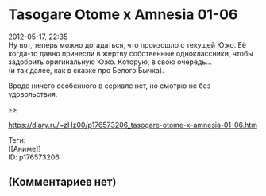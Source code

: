 Tasogare Otome x Amnesia 01-06
==============================

  
2012-05-17, 22:35  
 Ну вот, теперь можно догадаться, что произошло с текущей Ю:ко. Её когда-то давно принесли в жертву собственные одноклассники, чтобы задобрить оригинальную Ю:ко. Которую, в свою очередь...   
 (и так далее, как в сказке про Белого Бычка).   
   
 Вроде ничего особенного в сериале нет, но смотрю не без удовольствия.   
   
  [>>](Tasogare%20Otomo%20x%20Amnesia%2007-09)    
  
<https://diary.ru/~zHz00/p176573206_tasogare-otome-x-amnesia-01-06.htm>  
  
Теги:  
[[Аниме]]  
ID: p176573206  


(Комментариев нет)
------------------